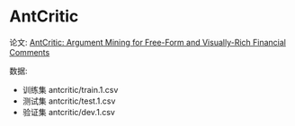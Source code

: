 # AntCritic

论文: [AntCritic: Argument Mining for Free-Form and Visually-Rich Financial Comments](http://arxiv.org/abs/2208.09612)

数据:
* 训练集 antcritic/train.1.csv
* 测试集 antcritic/test.1.csv
* 验证集 antcritic/dev.1.csv




